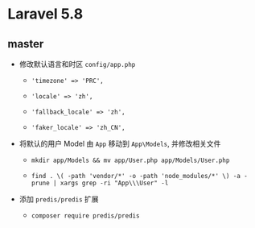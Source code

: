 # Laravel 5.8

## master

- 修改默认语言和时区 `config/app.php`

	* `'timezone' => 'PRC',`

	* `'locale' => 'zh',`

	* `'fallback_locale' => 'zh',`

	* `'faker_locale' => 'zh_CN',`

- 将默认的用户 Model 由 `App` 移动到 `App\Models`, 并修改相关文件

	* `mkdir app/Models && mv app/User.php app/Models/User.php` 

	* `find . \( -path 'vendor/*' -o -path 'node_modules/*' \) -a -prune | xargs grep -ri "App\\\User" -l`

- 添加 `predis/predis` 扩展

	* `composer require predis/predis`